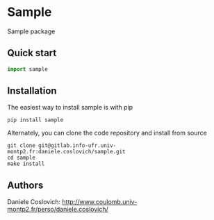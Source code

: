 Sample
==================

Sample package

Quick start
-----------

```python
import sample
```

Installation
------------
The easiest way to install sample is with pip
```
pip install sample
```

Alternately, you can clone the code repository and install from source
```
git clone git@gitlab.info-ufr.univ-montp2.fr:daniele.coslovich/sample.git
cd sample
make install
```

Authors
-------
Daniele Coslovich: http://www.coulomb.univ-montp2.fr/perso/daniele.coslovich/
